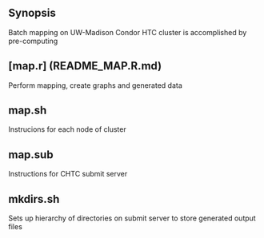 ## Synopsis
Batch mapping on UW-Madison Condor HTC cluster is accomplished by pre-computing 



## [map.r] (README_MAP.R.md)
Perform mapping, create graphs and generated data

## map.sh
Instrucions for each node of cluster

## map.sub
Instructions for CHTC submit server

## mkdirs.sh
Sets up hierarchy of directories on submit server to store generated output files
